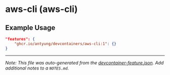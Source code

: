 
# aws-cli (aws-cli)



## Example Usage

```json
"features": {
    "ghcr.io/antyung/devcontainers/aws-cli:1": {}
}
```





---

_Note: This file was auto-generated from the [devcontainer-feature.json](https://github.com/antyung/devcontainers/blob/main/src/features/aws-cli/devcontainer-feature.json).  Add additional notes to a `NOTES.md`._
